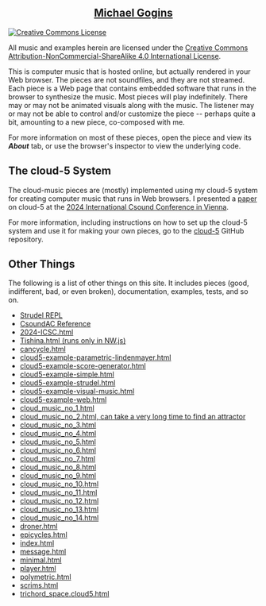 <h2 align="center"><a href="https://michaelgogins.tumblr.com">Michael Gogins</a></h2>

<a rel="license" href="http://creativecommons.org/licenses/by-nc-sa/4.0/"><img alt="Creative Commons License" 
style="border-width:0" src="https://i.creativecommons.org/l/by-nc-sa/4.0/88x31.png" />
</a>
<p>All music and examples herein are licensed under the  
<a rel="license" href="http://creativecommons.org/licenses/by-nc-sa/4.0/">
Creative Commons Attribution-NonCommercial-ShareAlike 4.0 International License</a>.

This is computer music that is hosted online, but actually rendered in your  
Web browser. The pieces are not soundfiles, and they are not streamed. Each 
piece is a Web page that contains embedded software that runs in the browser 
to synthesize the music.  Most pieces will play indefinitely. There may or may 
not be animated visuals along with the music. The listener may or may not be 
able to control and/or customize the piece -- perhaps quite a bit, amounting 
to a new piece, co-composed with me.

For more information on most of these pieces, open the piece and view its 
<i><b>About</b></i> tab, or use the browser's inspector to view the underlying 
code.

## The cloud-5 System

The cloud-music pieces are (mostly) implemented using my cloud-5 system for 
creating computer music that runs in Web browsers. I presented a 
[paper](cloud-5.pdf) on cloud-5 at the 
[2024 International Csound Conference in Vienna](https://mdw.ac.at/icsc2024/).

For more information, including instructions on how to set up the cloud-5 
system and use it for making your own pieces, go to the 
[cloud-5](https://github.com/gogins/cloud-5) GitHub repository.

## Other Things

The following is a list of other things on this site. It includes pieces 
(good, indifferent, bad, or even broken), documentation, examples, tests, and 
so on.

<ul>
<li><a href="strudel_repl.html">Strudel REPL</a></li>
<li><a href="jsdocs">CsoundAC Reference</a></li>
<li><a href="2024-ICSC.html">2024-ICSC.html</a></li>
<li><a href="Tishina.html">Tishina.html (runs only in NW.js)</a></li>
<li><a href="cancycle.html">cancycle.html</a></li>
<li><a href="cloud5-example-parametric-lindenmayer.html">cloud5-example-parametric-lindenmayer.html</a></li>
<li><a href="cloud5-example-score-generator.html">cloud5-example-score-generator.html</a></li>
<li><a href="cloud5-example-simple.html">cloud5-example-simple.html</a></li>
<li><a href="cloud5-example-strudel.html">cloud5-example-strudel.html</a></li>
<li><a href="cloud5-example-visual-music.html">cloud5-example-visual-music.html</a></li>
<li><a href="cloud5-example-web.html">cloud5-example-web.html</a></li>
<li><a href="cloud_music_no_1.html">cloud_music_no_1.html</a></li>
<li><a href="cloud_music_no_2.html">cloud_music_no_2.html, can take a very long time to find an attractor</a></li>
<li><a href="cloud_music_no_3.html">cloud_music_no_3.html</a></li>
<li><a href="cloud_music_no_4.html">cloud_music_no_4.html</a></li>
<li><a href="cloud_music_no_5.html">cloud_music_no_5.html</a></li>
<li><a href="cloud_music_no_6.html">cloud_music_no_6.html</a></li>
<li><a href="cloud_music_no_7.html">cloud_music_no_7.html</a></li>
<li><a href="cloud_music_no_8.html">cloud_music_no_8.html</a></li>
<li><a href="cloud_music_no_9.html">cloud_music_no_9.html</a></li>
<li><a href="cloud_music_no_10.html">cloud_music_no_10.html</a></li>
<li><a href="cloud_music_no_11.html">cloud_music_no_11.html</a></li>
<li><a href="cloud_music_no_12.html">cloud_music_no_12.html</a></li>
<li><a href="cloud_music_no_13.html">cloud_music_no_13.html</a></li>
<li><a href="cloud_music_no_14.html">cloud_music_no_14.html</a></li>
<li><a href="droner.html">droner.html</a></li>
<li><a href="epicycles.html">epicycles.html</a></li>
<li><a href="index.html">index.html</a></li>
<li><a href="message.html">message.html</a></li>
<li><a href="minimal.html">minimal.html</a></li>
<li><a href="player.html">player.html</a></li>
<li><a href="polymetric.html">polymetric.html</a></li>
<li><a href="scrims.html">scrims.html</a></li>
<li><a href="trichord_space.cloud5.html">trichord_space.cloud5.html</a></li>
</ul>